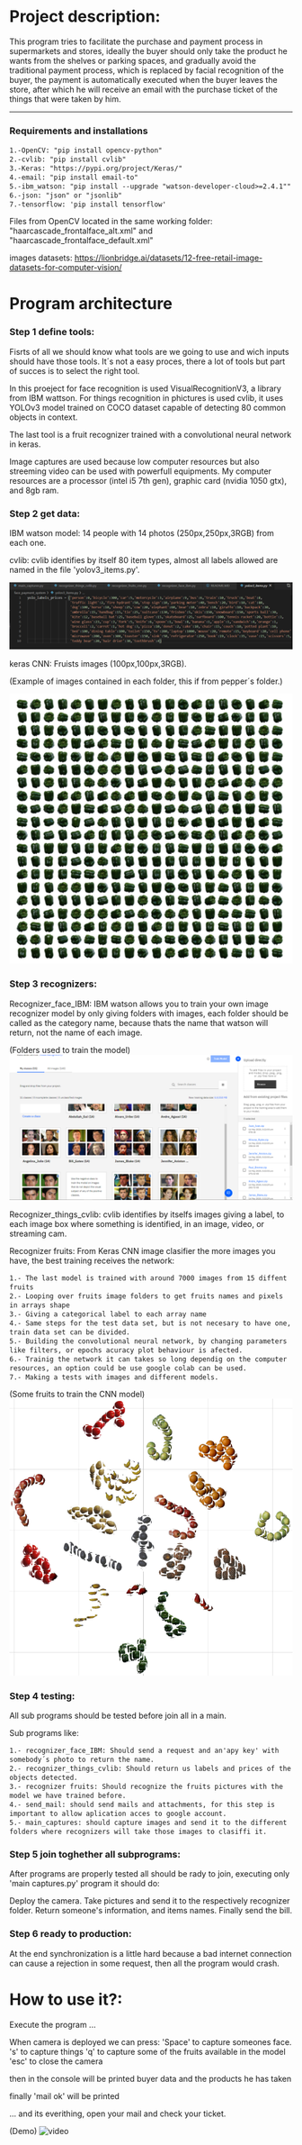 # Project description:

This program tries to facilitate the purchase and payment process in supermarkets and stores, ideally the buyer should only take the product he wants from the shelves or parking spaces, and gradually avoid the traditional payment process, which is replaced by facial recognition of the buyer, the payment is automatically executed when the buyer leaves the store, after which he will receive an email with the purchase ticket of the things that were taken by him. 

--------------------------------------------------------------------------------------------------------------------------------------------------------------------------------------------------------------------------------------------------------------------------------------------


### Requirements and installations

    1.-OpenCV: "pip install opencv-python"
    2.-cvlib: "pip install cvlib"
    3.-Keras: "https://pypi.org/project/Keras/"
    4.-email: "pip install email-to"
    5.-ibm_watson: "pip install --upgrade "watson-developer-cloud>=2.4.1""
    6.-json: "json" or "jsonlib"
    7.-tensorflow: 'pip install tensorflow'

Files from OpenCV located in the same working folder: "haarcascade_frontalface_alt.xml" and "haarcascade_frontalface_default.xml"

images datasets: https://lionbridge.ai/datasets/12-free-retail-image-datasets-for-computer-vision/


# Program architecture

### Step 1 define tools:


Fisrts of all we should know what tools are we going to use and wich inputs should have those tools.
It´s not a easy proces, there a lot of tools but part of succes is to select the right tool.

In this proeject for face recognition is used VisualRecognitionV3, a library from IBM wattson.
For things recognition in phictures is used cvlib, it uses YOLOv3 model trained on COCO dataset capable of detecting 80 common objects in context.

The last tool is a fruit recognizer trained with a convolutional neural network in keras.

Image captures are used because low computer resources but also streeming video can be used with powerfull equipments.
My computer resources are a processor (intel i5 7th gen), graphic card (nvidia 1050 gtx), and 8gb ram.


### Step 2 get data:


IBM watson model: 14 people with 14 photos (250px,250px,3RGB) from each one.

cvlib: cvlib identifies by itself 80 item types, almost all labels allowed are named in the file 'yolov3_items.py'.

![cvlib items](Slides/cvliv_items.png)


keras CNN: Fruists images (100px,100px,3RGB).

(Example of images contained in each folder, this if from pepper´s folder.)


![pepper grid](Slides/pepper_grid.png)

### Step 3 recognizers: 


Recognizer_face_IBM: IBM watson allows you to train your own image recognizer model by only giving folders with images, each folder should be called as the category name, because thats the name that watson will return, not the name of each image.

(Folders used to train the model)
![pepper grid](Slides/ibm2.png)

Recognizer_things_cvlib: cvlib identifies by itselfs images giving a label, to each image box where something is identified, in an image, video, or streaming cam.

Recognizer fruits: From Keras CNN image clasifier the more images you have, the best training receives the network:
    
    1.- The last model is trained with around 7000 images from 15 diffent fruits
    2.- Looping over fruits image folders to get fruits names and pixels in arrays shape
    3.- Giving a categorical label to each array name
    4.- Same steps for the test data set, but is not necesary to have one, train data set can be divided.
    5.- Building the convolutional neural network, by changing parameters like filters, or epochs acuracy plot behaviour is afected.
    6.- Trainig the network it can takes so long dependig on the computer resources, an option could be use google colab can be used.
    7.- Making a tests with images and different models.

(Some fruits to train the CNN model)
![pepper grid](Slides/cluster_fruits.png)

### Step 4 testing:


All sub programs should be tested before join all in a main.

Sub programs like:

    1.- recognizer_face_IBM: Should send a request and an'apy key' with somebody´s photo to return the name.
    2.- recognizer_things_cvlib: Should return us labels and prices of the objects detected.
    3.- recognizer fruits: Should recognize the fruits pictures with the model we have trained before.
    4.- send_mail: should send mails and attachments, for this step is important to allow aplication acces to google account.
    5.- main_captures: should capture images and send it to the different folders where recognizers will take those images to clasiffi it.  


### Step 5 join toghether all subprograms:


After programs are properly tested all should be rady to join, executing only 'main captures.py' program it should do:

Deploy the camera.
Take pictures and send it to the respectively recognizer folder.
Return someone's information, and items names.
Finally send the bill.


### Step 6 ready to production:


At the end synchronization is a little hard because a bad internet connection can cause a rejection in some request, then all the program would crash.


# How to use it?:


Execute the program ...

When camera is deployed we can press:
'Space' to capture someones face.
's' to capture things
'q' to capture some of the fruits available in the model
'esc' to close the camera

then in the console will be printed buyer data and the products he has taken

finally 'mail ok' will be printed

... and its everithing, open your mail and check your ticket.

(Demo)
![video](https://drive.google.com/file/d/1Wej3omHFP301ewlpP7FLZm2I2U2joy9i/view?usp=sharing)


